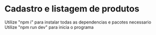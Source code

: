 # Cadastro e listagem de produtos

Utilize "npm i" para instalar todas as dependencias e pacotes necessario
Utilize "npm run dev" para inicia o programa

